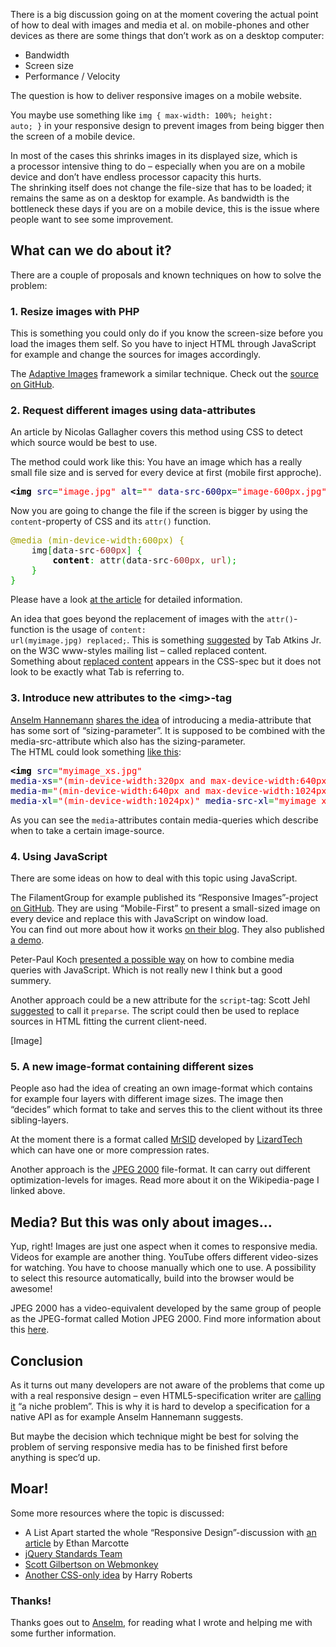 
There is a big discussion going on at the moment covering the actual point of how to deal with images and media et al. on mobile-phones and other devices as there are some things that don’t work as on a desktop computer:
<ul>
<li>Bandwidth</li>
<li>Screen size</li>
<li>Performance / Velocity</li>
</ul>

The question is how to deliver responsive images on a mobile website.

You maybe use something like <code>img { max-width: 100%; height: auto; }</code> in your responsive design to prevent images from being bigger then the screen of a mobile device.

In most of the cases this shrinks images in its displayed size, which is a&nbsp;processor intensive thing to do – especially when you are on a mobile device and don’t have endless processor capacity this hurts.<br>
The shrinking itself does not change the file-size that has to be loaded; it remains the same as on a desktop for example. As bandwidth is the bottleneck these days if you are on a mobile device, this is the issue where people want to see some improvement.

## What can we do about it?

There are a couple of proposals and known techniques on how to solve the problem:

### 1. Resize images with PHP

This is something you could only do if you know the screen-size before you load the images them self. So you have to inject HTML through JavaScript for example and change the sources for images accordingly.

The <a href="http://adaptive-images.com/" target="_blank">Adaptive Images</a> framework a similar technique. Check out the <a title="Adaptive Images on GitHub" href="https://github.com/MattWilcox/Adaptive-Images" target="_blank">source on GitHub</a>.

### 2. Request different images using data-attributes

An article by Nicolas Gallagher covers this method using CSS to detect which source would be best to use.

The method could work like this: You have an image which has a really small file size and is served for every device at first (mobile first approche).

<div class="wp_syntax"><div class="code"><pre class="xml" style="font-family:monospace;"><span style="color: #009900;"><span style="color: #000000; font-weight: bold;">&lt;img</span> <span style="color: #000066;">src</span>=<span style="color: #ff0000;">"image.jpg"</span> <span style="color: #000066;">alt</span>=<span style="color: #ff0000;">""</span> <span style="color: #000066;">data-src-600px</span>=<span style="color: #ff0000;">"image-600px.jpg"</span> <span style="color: #000000; font-weight: bold;">/&gt;</span></span></pre></div></div>


Now you are going to change the file if the screen is bigger by using the <code>content</code>-property of CSS and its <code>attr()</code> function.

<div class="wp_syntax"><div class="code"><pre class="css" style="font-family:monospace;"><span style="color: #a1a100;">@media (min-device-width:600px) {</span>
    img<span style="color: #00AA00;">[</span>data-src<span style="color: #933;">-600px</span><span style="color: #00AA00;">]</span> <span style="color: #00AA00;">{</span>
        <span style="color: #000000; font-weight: bold;">content</span><span style="color: #00AA00;">:</span> attr<span style="color: #00AA00;">(</span>data-src<span style="color: #933;">-600px</span><span style="color: #00AA00;">,</span> <span style="color: #993333;">url</span><span style="color: #00AA00;">)</span><span style="color: #00AA00;">;</span>
    <span style="color: #00AA00;">}</span>
<span style="color: #00AA00;">}</span></pre></div></div>


Please have a look <a title="Responsive images using CSS3" href="http://nicolasgallagher.com/responsive-images-using-css3/" target="_blank">at the article</a> for detailed information.

An idea that goes beyond the replacement of images with the <code>attr()</code>-function is the usage of <code>content: url(myimage.jpg) replaced;</code>. This is something <a title="Tab Atkins' suggestion to use replaced content" href="http://lists.w3.org/Archives/Public/www-style/2011Aug/0661.html" target="_blank">suggested</a> by Tab Atkins Jr. on the W3C www-styles mailing list – called replaced content.<br>
Something about <a title="Replaced Content in the CSS-specification" href="http://www.w3.org/TR/css3-content/#replacedContent" target="_blank">replaced content</a> appears in the CSS-spec but it does not look to be exactly what Tab is referring to.

### 3. Introduce new attributes to the &lt;img&gt;-tag

<a title="Anselm's website" href="http://anselm.novolo.de/">Anselm Hannemann</a> <a title="Anselm's idea on the WHATWG's Mailing list" href="http://lists.whatwg.org/htdig.cgi/whatwg-whatwg.org/2011-August/032977.html">shares the idea</a> of introducing a media-attribute that has some sort of “sizing-parameter”. It is supposed to be combined with the media-src-attribute which also has the sizing-parameter.<br>
The HTML could look something <a title="Gist by Anselm dealing with media- and media-src-attribute" href="https://gist.github.com/1158855" target="_blank">like this</a>:

<div class="wp_syntax"><div class="code"><pre class="xml" style="font-family:monospace;"><span style="color: #009900;"><span style="color: #000000; font-weight: bold;">&lt;img</span> <span style="color: #000066;">src</span>=<span style="color: #ff0000;">"myimage_xs.jpg"</span></span>
<span style="color: #009900;"><span style="color: #000066;">media-xs</span>=<span style="color: #ff0000;">"(min-device-width:320px and max-device-width:640px)"</span> <span style="color: #000066;">media-src-xs</span>=<span style="color: #ff0000;">"myimage_xs.jpg"</span></span>
<span style="color: #009900;"><span style="color: #000066;">media-m</span>=<span style="color: #ff0000;">"(min-device-width:640px and max-device-width:1024px)"</span> <span style="color: #000066;">media-src-m</span>=<span style="color: #ff0000;">"myimage_m.jpg"</span></span>
<span style="color: #009900;"><span style="color: #000066;">media-xl</span>=<span style="color: #ff0000;">"(min-device-width:1024px)"</span> <span style="color: #000066;">media-src-xl</span>=<span style="color: #ff0000;">"myimage_xsl.jpg"</span><span style="color: #000000; font-weight: bold;">&gt;</span></span></pre></div></div>


As you can see the <code>media</code>-attributes contain media-queries which describe when to take a certain image-source.

### 4. Using JavaScript

There are some ideas on how to deal with this topic using JavaScript.

The FilamentGroup for example published its “Responsive Images”-project <a title="An Experiment with Mobile-First Images that Scale Responsively &amp; Responsibly" href="https://github.com/filamentgroup/Responsive-Images" target="_blank">on GitHub</a>. They are using “Mobile-First” to present a small-sized image on every device and replace this with JavaScript on window load.<br>
You can find out more about how it works <a title="_blank" href="http://filamentgroup.com/lab/responsive_images_experimenting_with_context_aware_image_sizing/">on their blog</a>. They also published <a title="Demo of Responsive Images" href="http://filamentgroup.com/examples/responsive-images/" target="_blank">a demo</a>.

Peter-Paul Koch <a title="Combining media queries and JavaScript" href="http://www.quirksmode.org/blog/archives/2010/08/combining_media.html" target="_blank">presented a possible way</a> on how to combine media queries with JavaScript. Which is not really new I think but a good summery.

Another approach could be a new attribute for the <code>script</code>-tag: Scott Jehl <a title="Scott Jehl's suggestion on responsive images: a `preparse`-attribute for the `script`-tag" href="https://twitter.com/#!/scottjehl/status/119836986101075968">suggested</a> to call it <code>preparse</code>. The script could then be used to replace sources in HTML fitting the current client-need.

[Image]

### 5. A new image-format containing different sizes

People aso had the idea of creating an own image-format which contains for example four layers with different image sizes. The image then “decides” which format to take and serves this to the client without its three sibling-layers.

At the moment there is a format called <a title="MrSID on Wikipedia" href="http://en.wikipedia.org/wiki/MrSID" target="_blank">MrSID</a> developed by <a title="LizardTech on Wikipedia" href="http://en.wikipedia.org/wiki/LizardTech">LizardTech</a> which can have one or more compression rates.

Another approach is the <a title="JPEG 2000 on Wikipedia" href="http://en.wikipedia.org/wiki/JPEG_2000">JPEG 2000</a> file-format. It can carry out different optimization-levels for images. Read more about it on the Wikipedia-page I linked above.

## Media? But this was only about images…

Yup, right! Images are just one aspect when it comes to responsive media.<br>
Videos for example are another thing. YouTube offers different video-sizes for watching. You have to choose manually which one to use. A possibility to select this resource automatically, build into the browser would be awesome!

JPEG 2000 has a video-equivalent developed by the same group of people as the JPEG-format called Motion JPEG 2000. Find more information about this <a href="http://www.jpeg.org/jpeg2000/j2kpart3.html" title="Motion JPEG 2000" target="_blank">here</a>.

## Conclusion

As it turns out many developers are not aware of the problems that come up with a real responsive design – even HTML5-specification writer are <a title="Anne van Kersten calls responsive media 'a niche problem' on the W3C mailing-list" href="http://lists.whatwg.org/htdig.cgi/whatwg-whatwg.org/2011-August/033029.html">calling it</a> “a niche problem”. This is why it is hard to develop a specification for a native API as for example Anselm Hannemann suggests.

But maybe the decision which technique might be best for solving the problem of serving responsive media has to be finished first before anything is spec’d up.

## Moar!

Some more resources where the topic is discussed:
<ul>
<li>A List Apart started the whole “Responsive Design”-discussion with <a href="http://www.alistapart.com/articles/responsive-web-design" title="Responsive Web Design" target="_blank">an article</a> by Ethan Marcotte</li>
<li><a href="https://groups.google.com/forum/#!topic/jquery-standards/rl8886ZRs8o" title="Responsive images discussed by the jQuery Standards Team - Google Group" target="_blank">jQuery Standards Team</a></li>
<li><a href="http://www.webmonkey.com/2011/08/speed-up-your-responsive-designs-with-adaptive-images/" title="Scott Gilbertson - Webmonkey - about responsive images">Scott Gilbertson on Webmonkey</a></li>
<li><a href="http://csswizardry.com/2011/07/responsive-images-right-now/" title="Responsive images right now" target="_blank">Another CSS-only idea</a> by Harry Roberts</li>
</ul>

### Thanks!

Thanks goes out to <a title="Anselm on Twitter" href="https://twitter.com/anselmhannemann" target="_blank">Anselm</a>, for reading what I wrote and helping me with some further information.
	</div>

